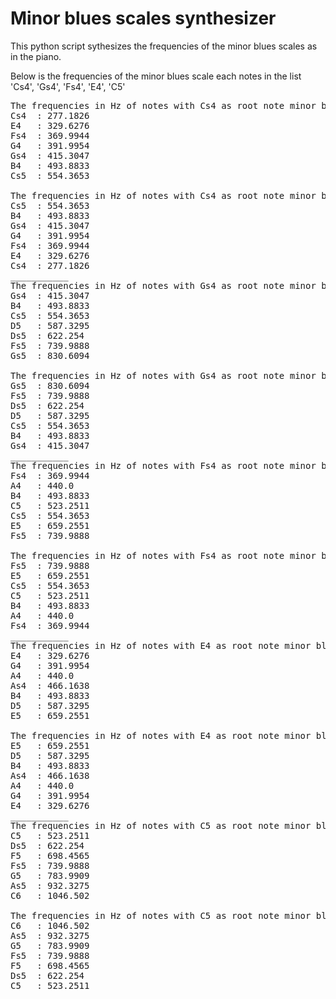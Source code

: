 # Minor blues scales synthesizer

This python script sythesizes the frequencies of the minor blues scales as in the piano.

Below is the frequencies of the minor blues scale each notes in the list 'Cs4', 'Gs4', 'Fs4', 'E4', 'C5'

<pre>
The frequencies in Hz of notes with Cs4 as root note minor blues scale in ascending order
Cs4  : 277.1826
E4   : 329.6276
Fs4  : 369.9944
G4   : 391.9954
Gs4  : 415.3047
B4   : 493.8833
Cs5  : 554.3653

The frequencies in Hz of notes with Cs4 as root note minor blues scale in descending order
Cs5  : 554.3653
B4   : 493.8833
Gs4  : 415.3047
G4   : 391.9954
Fs4  : 369.9944
E4   : 329.6276
Cs4  : 277.1826
___________
The frequencies in Hz of notes with Gs4 as root note minor blues scale in ascending order
Gs4  : 415.3047
B4   : 493.8833
Cs5  : 554.3653
D5   : 587.3295
Ds5  : 622.254
Fs5  : 739.9888
Gs5  : 830.6094

The frequencies in Hz of notes with Gs4 as root note minor blues scale in descending order
Gs5  : 830.6094
Fs5  : 739.9888
Ds5  : 622.254
D5   : 587.3295
Cs5  : 554.3653
B4   : 493.8833
Gs4  : 415.3047
___________
The frequencies in Hz of notes with Fs4 as root note minor blues scale in ascending order
Fs4  : 369.9944
A4   : 440.0
B4   : 493.8833
C5   : 523.2511
Cs5  : 554.3653
E5   : 659.2551
Fs5  : 739.9888

The frequencies in Hz of notes with Fs4 as root note minor blues scale in descending order
Fs5  : 739.9888
E5   : 659.2551
Cs5  : 554.3653
C5   : 523.2511
B4   : 493.8833
A4   : 440.0
Fs4  : 369.9944
___________
The frequencies in Hz of notes with E4 as root note minor blues scale in ascending order
E4   : 329.6276
G4   : 391.9954
A4   : 440.0
As4  : 466.1638
B4   : 493.8833
D5   : 587.3295
E5   : 659.2551

The frequencies in Hz of notes with E4 as root note minor blues scale in descending order
E5   : 659.2551
D5   : 587.3295
B4   : 493.8833
As4  : 466.1638
A4   : 440.0
G4   : 391.9954
E4   : 329.6276
___________
The frequencies in Hz of notes with C5 as root note minor blues scale in ascending order
C5   : 523.2511
Ds5  : 622.254
F5   : 698.4565
Fs5  : 739.9888
G5   : 783.9909
As5  : 932.3275
C6   : 1046.502

The frequencies in Hz of notes with C5 as root note minor blues scale in descending order
C6   : 1046.502
As5  : 932.3275
G5   : 783.9909
Fs5  : 739.9888
F5   : 698.4565
Ds5  : 622.254
C5   : 523.2511
